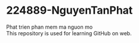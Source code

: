 # 224889-NguyenTanPhat
Phat trien phan mem ma nguon mo <br>
This repository is used for learning GitHub on web.

